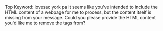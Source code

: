 Top Keyword: lovesac york pa
It seems like you've intended to include the HTML content of a webpage for me to process, but the content itself is missing from your message. Could you please provide the HTML content you'd like me to remove the tags from?